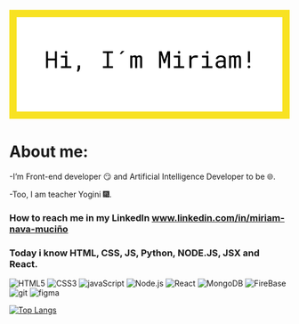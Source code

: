 ![MyLogo](https://raw.githubusercontent.com/MiriamNM/MiriamNM.github.io/main/assets/LogoGitHub.png)

# About me:
-I’m Front-end developer 😏 and Artificial Intelligence Developer to be 🌐.

-Too, I am teacher Yogini 🎆. 

### How to reach me in  my LinkedIn www.linkedin.com/in/miriam-nava-muciño

<!---
MiriamNM/MiriamNM is a ✨ special ✨ repository because its `README.md` (this file) appears on your GitHub profile.
You can click the Preview link to take a look at your changes.
--->

### Today i know HTML, CSS, JS, Python, NODE.JS, JSX and React.
![HTML5](https://img.shields.io/badge/HTML5-E34F26?style=for-the-badge&logo=html5&logoColor=white)
![CSS3](https://img.shields.io/badge/CSS3-1572B6?style=for-the-badge&logo=css3&logoColor=white)
![javaScript](https://img.shields.io/badge/JavaScript-F7DF1E?style=for-the-badge&logo=javascript&logoColor=black)
![Node.js](https://img.shields.io/badge/Node.js-43853D?style=for-the-badge&logo=node.js&logoColor=white)
![React](https://img.shields.io/badge/React-20232A?style=for-the-badge&logo=react&logoColor=61DAFB)
![MongoDB](https://img.shields.io/badge/MongoDB-4EA94B?style=for-the-badge&logo=mongodb&logoColor=white)
![FireBase](https://img.shields.io/badge/firebase-ffca28?style=for-the-badge&logo=firebase&logoColor=black)
![git](https://img.shields.io/badge/Git-F05032?style=for-the-badge&logo=git&logoColor=white)
![figma](https://img.shields.io/badge/Figma-F24E1E?style=for-the-badge&logo=figma&logoColor=white)


[![Top Langs](https://github-readme-stats.vercel.app/api/top-langs/?username=MiriamNM&layout=compact)](https://github.com/MiriamNM/github-readme-stats)
